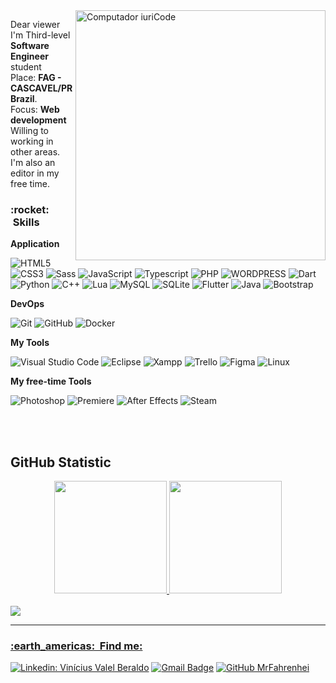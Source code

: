 <img src="https://raw.githubusercontent.com/MicaelliMedeiros/micaellimedeiros/master/image/computer-illustration.png" min-width="400px" max-width="400px" width="400px" align="right" alt="Computador iuriCode">

<p align="left"> 
  Dear viewer<br>
  I'm Third-level <strong>Software Engineer</strong> student <br>
  Place: <strong>FAG - CASCAVEL/PR Brazil</strong>.<br>
  Focus: <strong>Web development</strong><br>
  Willing to working in other areas.
  I'm also an editor in my free time.
</p>
<h3> :rocket: &nbsp;Skills </h3>

**Application**

  ![HTML5](https://img.shields.io/badge/-HTML5-333333?style=flat&logo=HTML5&logoColor=E34F26)
  ![CSS3](https://img.shields.io/badge/-CSS-333333?style=flat&logo=CSS3&logoColor=1572B6)
  ![Sass](https://img.shields.io/badge/Sass-333333?style=flat&logo=Sass&logoColor=CC6699)
  ![JavaScript](https://img.shields.io/badge/-JavaScript-333333?style=flat&logo=javascript)
  ![Typescript](https://img.shields.io/badge/TypeScript-333333?style=flat&logo=typescript&logoColor=007ACC)
  ![PHP](https://img.shields.io/badge/PHP-333333?style=flat&logo=php&logoColor=777BB4)
  ![WORDPRESS](https://img.shields.io/badge/WORDPRESS-333333?style=flat&logo=wordpress&logoColor=21759B)
  ![Dart](https://img.shields.io/badge/Dart-333333?style=flat&logo=dart&logoColor=0175C2)
  ![Python](https://img.shields.io/badge/Python-333333?style=flat&logo=python&logoColor=3776AB)
  ![C++](https://img.shields.io/badge/-C++-333333?style=flat&logo=C%2B%2B&logoColor=00599C) 
  ![Lua](https://img.shields.io/badge/Lua-333333?style=flat&logo=lua&logoColor=1572B6)
  ![MySQL](https://img.shields.io/badge/-MySQL-333333?style=flat&logo=mysql&logoColor=005C84)
  ![SQLite](https://img.shields.io/badge/-SQLITE-333333?style=flat&logo=sqlite&logoColor=07405E)
  ![Flutter](https://img.shields.io/badge/-Flutter-333333?style=flat&logo=Flutter&logoColor=02569B)
  ![Java](https://img.shields.io/badge/-Java-333333?style=flat&logo=Java&logoColor=ED8B00)
  ![Bootstrap](https://img.shields.io/badge/Bootstrap-563D7C?style=flat&logo=bootstrap&logoColor=white)
  

**DevOps**

  ![Git](https://img.shields.io/badge/-Git-333333?style=flat&logo=git)
  ![GitHub](https://img.shields.io/badge/-GitHub-333333?style=flat&logo=github&logoColor=100000)
  ![Docker](https://img.shields.io/badge/-Docker-333333?style=flat&logo=docker&logoColor=2CA5E0)
  
**My Tools**

  ![Visual Studio Code](https://img.shields.io/badge/-Visual%20Studio%20Code-333333?style=flat&logo=visual-studio-code&logoColor=007ACC)
  ![Eclipse](https://img.shields.io/badge/-Eclipse-333333?style=flat&logo=eclipse-ide&logoColor=2C2255)
  ![Xampp](https://img.shields.io/badge/-Xampp-333333?style=flat&logo=xampp&logoColor=F37623)
  ![Trello](https://img.shields.io/badge/-Trello-333333?style=flat&logo=trello&logoColor=0052CC)
  ![Figma](https://img.shields.io/badge/-Figma-333333?style=flat&logo=figma&logoColor=F24E1E)
  ![Linux](https://img.shields.io/badge/Linux-333333?style=flat&logo=linux&logoColor=black)

**My free-time Tools**

![Photoshop](https://img.shields.io/badge/Adobe-Photoshop-31A8FF?style=flat&logo=Adobe-Photoshop&logoColor=007ACC)
![Premiere](https://img.shields.io/badge/Adobe-Premiere-9999FF?style=flat&logo=Adobe-Premiere&logoColor=007ACC)
![After Effects](https://img.shields.io/badge/Adobe-After-CF96FD?style=flat&logo=Adobe-After&logoColor=007ACC)
![Steam](https://img.shields.io/badge/Steam-000000?style=flat&logo=steam&logoColor=white)

<br/>

<br>

## **GitHub Statistic**

<div align="center">
  <a href="https://github.com/MrFahrenhei">
  <img height="180em" src="https://github-readme-stats.vercel.app/api?username=MrFahrenhei&show_icons=true&theme=dracula&include_all_commits=true&count_private=true"/>
  <img height="180em" src="https://github-readme-stats.vercel.app/api/top-langs/?username=MrFahrenhei&layout=compact&langs_count=7&theme=dracula"/>
</div>

<br>
<img src="https://img.shields.io/static/v1?label=Overview&message=Vinicius%20Valle%20Beraldo&color=f8efd4&style=for-the-badge&logo=GitHub">

<hr>
<h3> :earth_americas: &nbsp;Find me: </h3> 

[![Linkedin: Vinícius Valel Beraldo](https://img.shields.io/badge/-Vinicius%20Valle%20Beraldo-blue?style=flat-square&logo=Linkedin&logoColor=white&link=)](https://www.linkedin.com/in/vin%C3%ADcius-valle-beraldo-9b85a2208/)
[![Gmail Badge](https://img.shields.io/badge/-viniciusvalleb@hotmail.com-006bed?style=flat-square&logo=Gmail&logoColor=white&link=mailto:SEU-EMAIL)](mailto:viniciusvalleb@hotmail.com)
[![GitHub MrFahrenhei]( https://img.shields.io/github/followers/MrFahrenhei?label=follow&style=social)](https://github.com/MrFahrenhei)

